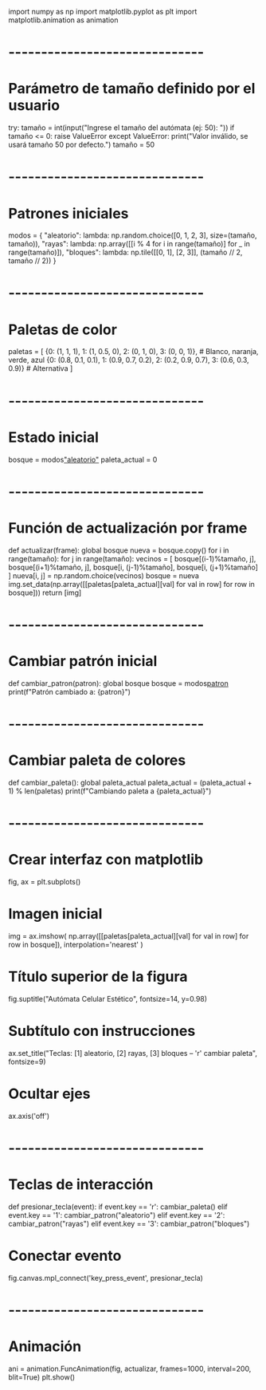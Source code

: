 import numpy as np
import matplotlib.pyplot as plt
import matplotlib.animation as animation

# ------------------------------
# Parámetro de tamaño definido por el usuario
try:
    tamaño = int(input("Ingrese el tamaño del autómata (ej: 50): "))
    if tamaño <= 0:
        raise ValueError
except ValueError:
    print("Valor inválido, se usará tamaño 50 por defecto.")
    tamaño = 50

# ------------------------------
# Patrones iniciales
modos = {
    "aleatorio": lambda: np.random.choice([0, 1, 2, 3], size=(tamaño, tamaño)),
    "rayas": lambda: np.array([[i % 4 for i in range(tamaño)] for _ in range(tamaño)]),
    "bloques": lambda: np.tile([[0, 1], [2, 3]], (tamaño // 2, tamaño // 2))
}

# ------------------------------
# Paletas de color
paletas = [
    {0: (1, 1, 1), 1: (1, 0.5, 0), 2: (0, 1, 0), 3: (0, 0, 1)},      # Blanco, naranja, verde, azul
    {0: (0.8, 0.1, 0.1), 1: (0.9, 0.7, 0.2), 2: (0.2, 0.9, 0.7), 3: (0.6, 0.3, 0.9)}  # Alternativa
]

# ------------------------------
# Estado inicial
bosque = modos["aleatorio"]()
paleta_actual = 0

# ------------------------------
# Función de actualización por frame
def actualizar(frame):
    global bosque
    nueva = bosque.copy()
    for i in range(tamaño):
        for j in range(tamaño):
            vecinos = [
                bosque[(i-1)%tamaño, j],
                bosque[(i+1)%tamaño, j],
                bosque[i, (j-1)%tamaño],
                bosque[i, (j+1)%tamaño]
            ]
            nueva[i, j] = np.random.choice(vecinos)
    bosque = nueva
    img.set_data(np.array([[paletas[paleta_actual][val] for val in row] for row in bosque]))
    return [img]

# ------------------------------
# Cambiar patrón inicial
def cambiar_patron(patron):
    global bosque
    bosque = modos[patron]()
    print(f"Patrón cambiado a: {patron}")

# ------------------------------
# Cambiar paleta de colores
def cambiar_paleta():
    global paleta_actual
    paleta_actual = (paleta_actual + 1) % len(paletas)
    print(f"Cambiando paleta a {paleta_actual}")

# ------------------------------
# Crear interfaz con matplotlib
fig, ax = plt.subplots()

# Imagen inicial
img = ax.imshow(
    np.array([[paletas[paleta_actual][val] for val in row] for row in bosque]),
    interpolation='nearest'
)

# Título superior de la figura
fig.suptitle("Autómata Celular Estético", fontsize=14, y=0.98)

# Subtítulo con instrucciones
ax.set_title("Teclas: [1] aleatorio, [2] rayas, [3] bloques – 'r' cambiar paleta", fontsize=9)

# Ocultar ejes
ax.axis('off')

# ------------------------------
# Teclas de interacción
def presionar_tecla(event):
    if event.key == 'r':
        cambiar_paleta()
    elif event.key == '1':
        cambiar_patron("aleatorio")
    elif event.key == '2':
        cambiar_patron("rayas")
    elif event.key == '3':
        cambiar_patron("bloques")

# Conectar evento
fig.canvas.mpl_connect('key_press_event', presionar_tecla)

# ------------------------------
# Animación
ani = animation.FuncAnimation(fig, actualizar, frames=1000, interval=200, blit=True)
plt.show()
